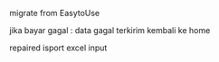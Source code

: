 migrate from EasytoUse

jika bayar gagal :
data gagal terkirim
kembali ke home

repaired isport excel input
